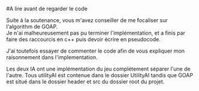 #A lire avant de regarder le code

Suite à la soutenance, vous m'avez conseiller de me focaliser sur l'algorithm de GOAP.  
Je n'ai malheureusement pas pu terminer l'implémentation, et a finis par faire des raccourcis en c++ puis devoir écrire en pseudocode.

J'ai toutefois essayer de commenter le code afin de vous expliquer mon raisonnement dans l'implementation.

Les deux IA ont une implémentation du jeu complétement séparer l'une de l'autre.
Tous utilityAI est contenue dans le dossier UtilityAI tandis que GOAP est situé dans 
le dossier header et src du dossier root du projet.


